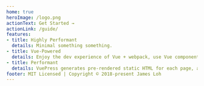 ```yaml
---
home: true
heroImage: /logo.png
actionText: Get Started →
actionLink: /guide/
features:
- title: Highly Performant
  details: Minimal something something.
- title: Vue-Powered
  details: Enjoy the dev experience of Vue + webpack, use Vue components in markdown, and develop custom themes with Vue.
- title: Performant
  details: VuePress generates pre-rendered static HTML for each page, and runs as an SPA once a page is loaded.
footer: MIT Licensed | Copyright © 2018-present James Loh
---
```

